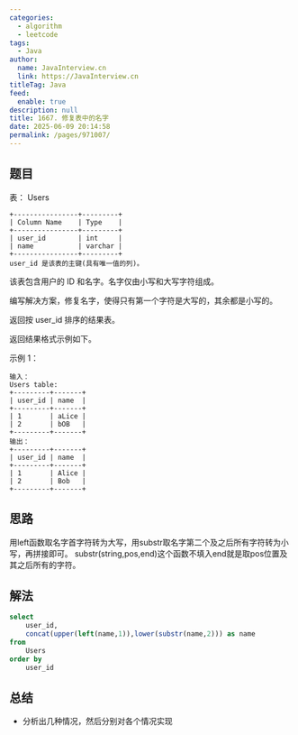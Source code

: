 ```yaml
---
categories: 
  - algorithm
  - leetcode
tags: 
  - Java
author: 
  name: JavaInterview.cn
  link: https://JavaInterview.cn
titleTag: Java
feed: 
  enable: true
description: null
title: 1667. 修复表中的名字
date: 2025-06-09 20:14:58
permalink: /pages/971007/
---
```


## 题目

表： Users

    +----------------+---------+
    | Column Name    | Type    |
    +----------------+---------+
    | user_id        | int     |
    | name           | varchar |
    +----------------+---------+
    user_id 是该表的主键(具有唯一值的列)。
该表包含用户的 ID 和名字。名字仅由小写和大写字符组成。


编写解决方案，修复名字，使得只有第一个字符是大写的，其余都是小写的。

返回按 user_id 排序的结果表。

返回结果格式示例如下。



示例 1：

    输入：
    Users table:
    +---------+-------+
    | user_id | name  |
    +---------+-------+
    | 1       | aLice |
    | 2       | bOB   |
    +---------+-------+
    输出：
    +---------+-------+
    | user_id | name  |
    +---------+-------+
    | 1       | Alice |
    | 2       | Bob   |
    +---------+-------+

## 思路

用left函数取名字首字符转为大写，用substr取名字第二个及之后所有字符转为小写，再拼接即可。
substr(string,pos,end)这个函数不填入end就是取pos位置及其之后所有的字符。

## 解法
```sql
select
    user_id,
    concat(upper(left(name,1)),lower(substr(name,2))) as name
from 
    Users
order by 
    user_id

```

## 总结

- 分析出几种情况，然后分别对各个情况实现 
